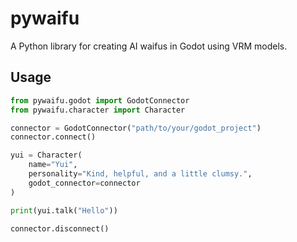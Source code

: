 # pywaifu

A Python library for creating AI waifus in Godot using VRM models.

## Usage

```python
from pywaifu.godot import GodotConnector
from pywaifu.character import Character

connector = GodotConnector("path/to/your/godot_project")
connector.connect()

yui = Character(
    name="Yui",
    personality="Kind, helpful, and a little clumsy.",
    godot_connector=connector
)

print(yui.talk("Hello"))

connector.disconnect()